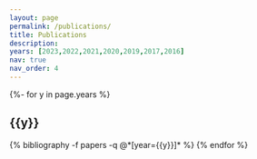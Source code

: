 ```yaml
---
layout: page
permalink: /publications/
title: Publications
description: 
years: [2023,2022,2021,2020,2019,2017,2016]
nav: true
nav_order: 4
---
```

<!-- _pages/publications.md -->
<div class="publications">

{%- for y in page.years %}
  <h2 class="year">{{y}}</h2>
  {% bibliography -f papers -q @*[year={{y}}]* %}
{% endfor %}

</div>
